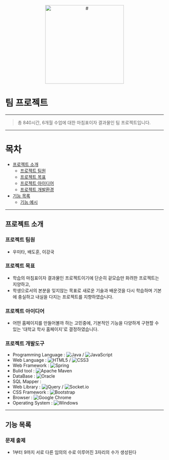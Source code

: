 <p align="center">
    <img src="#" alt="#" width="250px">
</p>

# 팀 프로젝트

---

> 총 840시간, 6개월 수업에 대한 마침표이자 결과물인 팀 프로젝트입니다.

---

# 목차

- [프로젝트 소개](#프로젝트-소개)
    - [프로젝트 팀원](#프로젝트-팀원)
    - [프로젝트 목표](#프로젝트-목표)
    - [프로젝트 아이디어](#프로젝트-아이디어)
    - [프로젝트 개발환경](#프로젝트-개발환경)
- [기능 목록](#기능-목록)
    - [기능 예시](#기능-예시)

---

## 프로젝트 소개

### 프로젝트 팀원

- 우미타, 배도훈, 이강국

### 프로젝트 목표

- 학습의 마침표이자 결과물인 프로젝트이기에 단순히 겉모습만 화려한 프로젝트는 지양하고,
- 학생으로서의 본분을 잊지않는 목표로 새로운 기술과 배운것을 다시 학습하며 기본에 충실하고 내실을 다지는 프로젝트를 지향하였습니다.

### 프로젝트 아이디어

- 어떤 홈페이지를 만들어볼까 하는 고민중에, 기본적인 기능을 다양하게 구현할 수 있는 '대학교 학사 홈페이지'로 결정하였습니다.

### 프로젝트 개발도구

- Programming Language : ![Java](https://img.shields.io/badge/java-%23ED8B00.svg?style=for-the-badge&logo=java&logoColor=white) / ![JavaScript](https://img.shields.io/badge/javascript-%23323330.svg?style=for-the-badge&logo=javascript&logoColor=%23F7DF1E)
- Web Language : ![HTML5](https://img.shields.io/badge/html5-%23E34F26.svg?style=for-the-badge&logo=html5&logoColor=white) / ![CSS3](https://img.shields.io/badge/css3-%231572B6.svg?style=for-the-badge&logo=css3&logoColor=white)
- Web Framework : ![Spring](https://img.shields.io/badge/spring-%236DB33F.svg?style=for-the-badge&logo=spring&logoColor=white)
- Bulid tool : ![Apache Maven](https://img.shields.io/badge/Apache%20Maven-C71A36?style=for-the-badge&logo=Apache%20Maven&logoColor=white)
- DataBase : ![Oracle](https://img.shields.io/badge/Oracle-F80000?style=for-the-badge&logo=oracle&logoColor=white)
- SQL Mapper : 
- Web Library : ![jQuery](https://img.shields.io/badge/jquery-%230769AD.svg?style=for-the-badge&logo=jquery&logoColor=white) / ![Socket.io](https://img.shields.io/badge/Socket.io-black?style=for-the-badge&logo=socket.io&badgeColor=010101)
- CSS Framework : ![Bootstrap](https://img.shields.io/badge/bootstrap-%23563D7C.svg?style=for-the-badge&logo=bootstrap&logoColor=white)
- Browser : ![Google Chrome](https://img.shields.io/badge/Google%20Chrome-4285F4?style=for-the-badge&logo=GoogleChrome&logoColor=white)
- Operating System : ![Windows](https://img.shields.io/badge/Windows-0078D6?style=for-the-badge&logo=windows&logoColor=white)

---

## 기능 목록

### 문제 출제

- 1부터 9까지 서로 다른 임의의 수로 이루어진 3자리의 수가 생성된다
